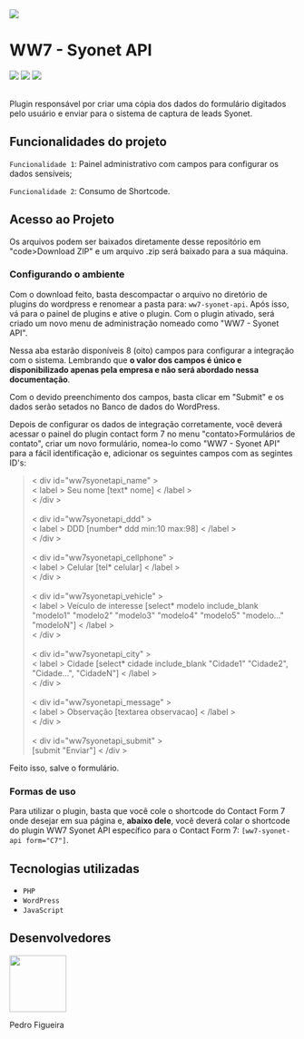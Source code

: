 <img src="https://user-images.githubusercontent.com/93988164/150440511-d018f611-b65d-4f4f-9367-189b3669c4b2.jpg">
<h1>WW7 - Syonet API</h1>
<div>
  <img src="https://img.shields.io/badge/Status-Finalizando-blueviolet">
  <img src="https://img.shields.io/badge/Versão-1.0-blue">
  <a href="https://br.wordpress.org/plugins/contact-form-7/"><img src="https://img.shields.io/badge/Dependência-Plugin_contact_form_7-orange"></a>
</div>
<br/>
<p>Plugin responsável por criar uma cópia dos dados do formulário digitados pelo usuário e enviar para o sistema de captura de leads Syonet.</p>

<h2>Funcionalidades do projeto</h2>

<p><code>Funcionalidade 1</code>: <span>Painel administrativo com campos para configurar os dados sensíveis;</span></p>
<p><code>Funcionalidade 2</code>: <span>Consumo de Shortcode.</span></p>

<h2>Acesso ao Projeto</h2>
<p>Os arquivos podem ser baixados diretamente desse repositório em "code&gtDownload ZIP" e um arquivo .zip será baixado para a sua máquina.</p>

<h3>Configurando o ambiente</h3>
<p>Com o download feito, basta descompactar o arquivo no diretório de plugins do wordpress e renomear a pasta para: <code>ww7-syonet-api</code>. Após isso, vá para o painel de plugins e ative o plugin. Com o plugin ativado, será criado um novo menu de administração nomeado como "WW7 - Syonet API".</p>

<p>Nessa aba estarão disponíveis 8 (oito) campos para configurar a integração com o sistema. Lembrando que <b>o valor dos campos é único e disponibilizado apenas pela empresa e não será abordado nessa documentação</b>.</p>

<p>Com o devido preenchimento dos campos, basta clicar em "Submit" e os dados serão setados no Banco de dados do WordPress.</p>

<p>Depois de configurar os dados de integração corretamente, você deverá acessar o painel do plugin contact form 7 no menu "contato&gtFormulários de contato", criar um novo formulário, nomea-lo como "WW7 - Syonet API" para a fácil identificação e, adicionar os seguintes campos com as segintes ID's:</p>

<blockquote>
  &lt div id="ww7syonetapi_name" &gt <br/>
    &lt label &gt Seu nome [text* nome] &lt /label &gt <br/>
&lt /div &gt <br/>
<br/>
&lt div id="ww7syonetapi_ddd" &gt <br/>
    &lt label &gt DDD [number* ddd min:10 max:98] &lt /label &gt <br/>
&lt /div &gt <br/>
<br/>
&lt div id="ww7syonetapi_cellphone" &gt <br/>
    &lt label &gt Celular [tel* celular] &lt /label &gt <br/>
&lt /div &gt <br/>
<br/>
&lt div id="ww7syonetapi_vehicle" &gt <br/>
    &lt label &gt Veículo de interesse [select* modelo include_blank "modelo1" "modelo2" "modelo3" "modelo4" "modelo5" "modelo..." "modeloN"] &lt /label &gt <br/>
&lt /div &gt <br/>
<br/>
&lt div id="ww7syonetapi_city" &gt <br/>
    &lt label &gt Cidade [select* cidade include_blank "Cidade1" "Cidade2", "Cidade...", "CidadeN"] &lt /label &gt <br/>
&lt /div &gt <br/>
<br/>
&lt div id="ww7syonetapi_message" &gt <br/>
    &lt label &gt Observação [textarea observacao] &lt /label &gt <br/>
&lt /div &gt <br/>
<br/>
&lt div id="ww7syonetapi_submit" &gt <br/>
[submit "Enviar"]
&lt /div &gt <br/>
</blockquote>

<p>Feito isso, salve o formulário.</p>

<h3>Formas de uso</h3>
<p>Para utilizar o plugin, basta que você cole o shortcode do Contact Form 7 onde desejar em sua página e, <strong>abaixo dele</strong>, você deverá colar o shortcode do plugin WW7 Syonet API específico para o Contact Form 7: <code>[ww7-syonet-api form="C7"]</code>.</p>


<h2>Tecnologias utilizadas</h2>
<ul>
  <li><code>PHP</code></li>
  <li><code>WordPress</code></li>
  <li><code>JavaScript</code></li>
</ul>


<h2>Desenvolvedores</h2>
<div>
<a href="https://github.com/PedroFigueiraRuivo"><img width="100px" src="https://avatars.githubusercontent.com/u/93988164?v=4"></a>
<p>Pedro Figueira</p>
</div>



<p></p>
